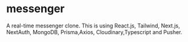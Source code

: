 # messenger
A real-time messenger clone. This is using React.js, Tailwind, Next.js, NextAuth, MongoDB, Prisma,Axios, Cloudinary,Typescript and Pusher.
